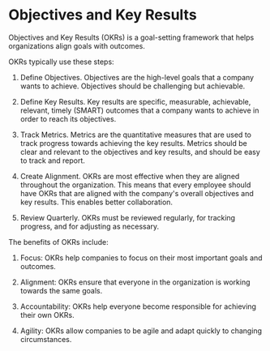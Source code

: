 # Objectives and Key Results

Objectives and Key Results (OKRs) is a goal-setting framework that helps organizations align goals with outcomes.

OKRs typically use these steps:

1. Define Objectives. Objectives are the high-level goals that a company wants to achieve. Objectives should be challenging but achievable.

2. Define Key Results. Key results are  specific, measurable, achievable, relevant, timely (SMART) outcomes that a company wants to achieve in order to reach its objectives.

3. Track Metrics. Metrics are the quantitative measures that are used to track progress towards achieving the key results. Metrics should be clear and relevant to the objectives and key results, and should be easy to track and report.

4. Create Alignment. OKRs are most effective when they are aligned throughout the organization. This means that every employee should have OKRs that are aligned with the company's overall objectives and key results. This enables better collaboration.

5. Review Quarterly. OKRs must be reviewed regularly, for tracking progress, and for adjusting as necessary.

The benefits of OKRs include:

1. Focus: OKRs help companies to focus on their most important goals and outcomes.

2. Alignment: OKRs ensure that everyone in the organization is working towards the same goals.

3. Accountability: OKRs help everyone become responsible for achieving their own OKRs.

4. Agility: OKRs allow companies to be agile and adapt quickly to changing circumstances.